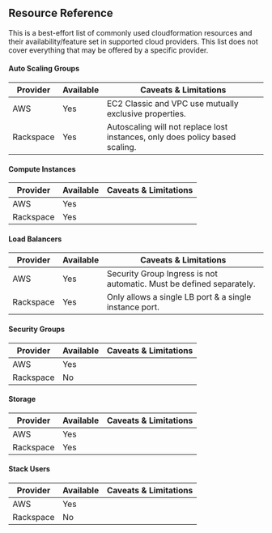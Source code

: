 ## Resource Reference

This is a best-effort list of commonly used cloudformation resources and their
availability/feature set in supported cloud providers. This list does
not cover everything that may be offered by a specific provider. 

#### Auto Scaling Groups

|Provider    |Available |Caveats & Limitations                                                        |
|------------|----------|-----------------------------------------------------------------------------|
|AWS         |Yes       |EC2 Classic and VPC use mutually exclusive properties.                       |
|Rackspace   |Yes       |Autoscaling will not replace lost instances, only does policy based scaling. |

#### Compute Instances

|Provider    |Available |Caveats & Limitations                                                        |
|------------|----------|-----------------------------------------------------------------------------|
|AWS         |Yes       |                                                                             |
|Rackspace   |Yes       |                                                                             |

#### Load Balancers

|Provider    |Available |Caveats & Limitations                                                        |
|------------|----------|-----------------------------------------------------------------------------|
|AWS         |Yes       |Security Group Ingress is not automatic. Must be defined separately.         |
|Rackspace   |Yes       |Only allows a single LB port & a single instance port.                       |

#### Security Groups
|Provider    |Available |Caveats & Limitations                                                        |
|------------|----------|-----------------------------------------------------------------------------|
|AWS         |Yes       |                                                                             |
|Rackspace   |No        |                                                                             |

#### Storage

|Provider    |Available |Caveats & Limitations                                                        |
|------------|----------|-----------------------------------------------------------------------------|
|AWS         |Yes       |                                                                             |        
|Rackspace   |Yes       |                                                                             |


#### Stack Users
|Provider    |Available |Caveats & Limitations                                                        |
|------------|----------|-----------------------------------------------------------------------------|
|AWS         |Yes       |                                                                             |
|Rackspace   |No        |                                                                             |
        

